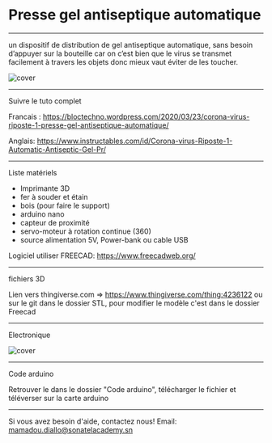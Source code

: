# Presse gel antiseptique automatique

----

un dispositif de distribution de gel antiseptique automatique, sans besoin d’appuyer sur la bouteille car on c’est bien que le virus se transmet facilement à travers les objets donc mieux vaut éviter de les toucher.

![cover](https://github.com/Diallomm/Automatic-hand-sanitizer-arduino/blob/master/cover.jpg)

----
Suivre le tuto complet 

Francais : https://bloctechno.wordpress.com/2020/03/23/corona-virus-riposte-1-presse-gel-antiseptique-automatique/

Anglais: https://www.instructables.com/id/Corona-virus-Riposte-1-Automatic-Antiseptic-Gel-Pr/

----
Liste matériels 

- Imprimante 3D
- fer à souder et étain
- bois (pour faire le support)
- arduino nano
- capteur de proximité
- servo-moteur à rotation continue (360)
- source alimentation 5V, Power-bank ou cable USB

Logiciel utiliser FREECAD: https://www.freecadweb.org/

----
fichiers 3D 

Lien vers thingiverse.com =>  https://www.thingiverse.com/thing:4236122
ou sur le git dans le dossier STL, pour modifier le modèle c'est dans le dossier Freecad

---- 
Electronique

![cover](https://github.com/Diallomm/Automatic-hand-sanitizer-arduino/blob/master/Electronic/Pressegel.jpg)

----
Code arduino

Retrouver le dans le dossier "Code arduino", télécharger le fichier et téléverser sur la carte arduino

---- 
Si vous avez besoin d'aide, contactez nous!
Email: mamadou.diallo@sonatelacademy.sn
